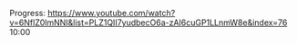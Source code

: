Progress: https://www.youtube.com/watch?v=6NflZ0lmNNI&list=PLZ1QII7yudbecO6a-zAI6cuGP1LLnmW8e&index=76 10:00